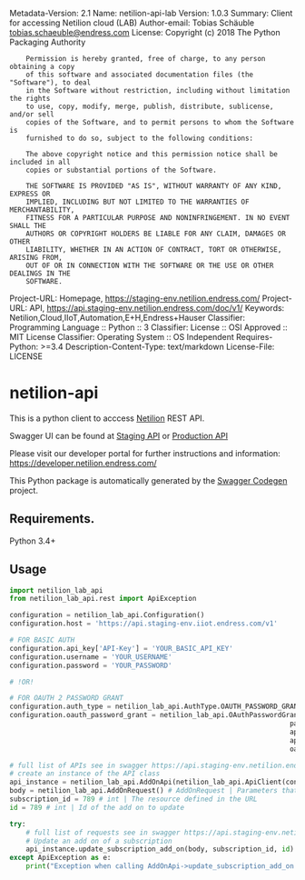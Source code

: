 Metadata-Version: 2.1
Name: netilion-api-lab
Version: 1.0.3
Summary: Client for accessing Netilion cloud (LAB)
Author-email: Tobias Schäuble <tobias.schaeuble@endress.com>
License: Copyright (c) 2018 The Python Packaging Authority
        
        Permission is hereby granted, free of charge, to any person obtaining a copy
        of this software and associated documentation files (the "Software"), to deal
        in the Software without restriction, including without limitation the rights
        to use, copy, modify, merge, publish, distribute, sublicense, and/or sell
        copies of the Software, and to permit persons to whom the Software is
        furnished to do so, subject to the following conditions:
        
        The above copyright notice and this permission notice shall be included in all
        copies or substantial portions of the Software.
        
        THE SOFTWARE IS PROVIDED "AS IS", WITHOUT WARRANTY OF ANY KIND, EXPRESS OR
        IMPLIED, INCLUDING BUT NOT LIMITED TO THE WARRANTIES OF MERCHANTABILITY,
        FITNESS FOR A PARTICULAR PURPOSE AND NONINFRINGEMENT. IN NO EVENT SHALL THE
        AUTHORS OR COPYRIGHT HOLDERS BE LIABLE FOR ANY CLAIM, DAMAGES OR OTHER
        LIABILITY, WHETHER IN AN ACTION OF CONTRACT, TORT OR OTHERWISE, ARISING FROM,
        OUT OF OR IN CONNECTION WITH THE SOFTWARE OR THE USE OR OTHER DEALINGS IN THE
        SOFTWARE.
Project-URL: Homepage, https://staging-env.netilion.endress.com/
Project-URL: API, https://api.staging-env.netilion.endress.com/doc/v1/
Keywords: Netilion,Cloud,IIoT,Automation,E+H,Endress+Hauser
Classifier: Programming Language :: Python :: 3
Classifier: License :: OSI Approved :: MIT License
Classifier: Operating System :: OS Independent
Requires-Python: >=3.4
Description-Content-Type: text/markdown
License-File: LICENSE

# netilion-api

This is a python client to acccess [Netilion](https://netilion.endress.com/) REST API.

Swagger UI can be found at [Staging API](https://api.staging-env.netilion.endress.com/doc/v1/)
or [Production API](https://api.netilion.endress.com/doc/v1/)

Please visit our developer portal for further instructions and information: https://developer.netilion.endress.com/ 

This Python package is automatically generated by the [Swagger Codegen](https://github.com/swagger-api/swagger-codegen) project.

## Requirements.

Python 3.4+

## Usage

```python
import netilion_lab_api
from netilion_lab_api.rest import ApiException

configuration = netilion_lab_api.Configuration()
configuration.host = 'https://api.staging-env.iiot.endress.com/v1'

# FOR BASIC AUTH
configuration.api_key['API-Key'] = 'YOUR_BASIC_API_KEY'
configuration.username = 'YOUR_USERNAME'
configuration.password = 'YOUR_PASSWORD'

# !OR!

# FOR OAUTH 2 PASSWORD GRANT
configuration.auth_type = netilion_lab_api.AuthType.OAUTH_PASSWORD_GRANT
configuration.oauth_password_grant = netilion_lab_api.OAuthPasswordGrant(username="YOUR_USERNAME",
                                                                     password="YOUR_PASSWORD",
                                                                     api_key="YOUR_OAUTH_API_KEY", # sometimes referred also as client id
                                                                     api_secret="YOUR_OAUTH_API_SECRET", # sometimes referred also as client secret
                                                                     oauth_token_url="https://api.staging-env.netilion.endress.com/oauth/token")

# full list of APIs see in swagger https://api.staging-env.netilion.endress.com/doc/v1/
# create an instance of the API class
api_instance = netilion_lab_api.AddOnApi(netilion_lab_api.ApiClient(configuration))
body = netilion_lab_api.AddOnRequest() # AddOnRequest | Parameters that shall be updated.
subscription_id = 789 # int | The resource defined in the URL
id = 789 # int | Id of the add on to update

try:
    # full list of requests see in swagger https://api.staging-env.netilion.endress.com/doc/v1/
    # Update an add on of a subscription
    api_instance.update_subscription_add_on(body, subscription_id, id)
except ApiException as e:
    print("Exception when calling AddOnApi->update_subscription_add_on: %s\n" % e)

```